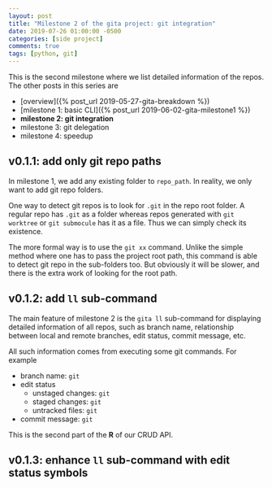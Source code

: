 ```yaml
---
layout: post
title: "Milestone 2 of the gita project: git integration"
date: 2019-07-26 01:00:00 -0500
categories: [side project]
comments: true
tags: [python, git]
---
```


This is the second milestone where we list detailed information of the repos.
The other posts in this series are

- [overview]({% post_url 2019-05-27-gita-breakdown %})
- [milestone 1: basic CLI]({% post_url 2019-06-02-gita-milestone1 %})
- **milestone 2: git integration**
- milestone 3: git delegation
- milestone 4: speedup


## v0.1.1: add only git repo paths

In milestone 1, we add any existing folder to `repo_path`.
In reality, we only want to add git repo folders.



One way to detect git repos is to look for `.git` in the repo root folder.
A regular repo has `.git` as a folder whereas repos generated with `git worktree`
or `git submocule` has it as a file. Thus we can simply check its existence.

The more formal way is to use the `git xx` command. Unlike the simple method
where one has to pass the project root path, this command is able to detect
git repo in the sub-folders too. But obviously it will be slower, and there is
the extra work of looking for the root path.

## v0.1.2: add `ll` sub-command

The main feature of milestone 2 is the `gita ll` sub-command for displaying
detailed information of all repos, such as branch name, relationship between
local and remote branches, edit status, commit message, etc.

All such information comes from executing some git commands. For example

- branch name: `git`
- edit status
    - unstaged changes: `git`
    - staged changes: `git`
    - untracked files: `git`
- commit message: `git`

This is the second part of the **R** of our CRUD API.

## v0.1.3: enhance `ll` sub-command with edit status symbols

